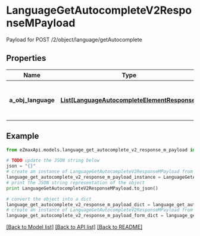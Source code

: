 # LanguageGetAutocompleteV2ResponseMPayload

Payload for POST /2/object/language/getAutocomplete

## Properties

Name | Type | Description | Notes
------------ | ------------- | ------------- | -------------
**a_obj_language** | [**List[LanguageAutocompleteElementResponse]**](LanguageAutocompleteElementResponse.md) | An array of Language autocomplete element response. | 

## Example

```python
from eZmaxApi.models.language_get_autocomplete_v2_response_m_payload import LanguageGetAutocompleteV2ResponseMPayload

# TODO update the JSON string below
json = "{}"
# create an instance of LanguageGetAutocompleteV2ResponseMPayload from a JSON string
language_get_autocomplete_v2_response_m_payload_instance = LanguageGetAutocompleteV2ResponseMPayload.from_json(json)
# print the JSON string representation of the object
print LanguageGetAutocompleteV2ResponseMPayload.to_json()

# convert the object into a dict
language_get_autocomplete_v2_response_m_payload_dict = language_get_autocomplete_v2_response_m_payload_instance.to_dict()
# create an instance of LanguageGetAutocompleteV2ResponseMPayload from a dict
language_get_autocomplete_v2_response_m_payload_form_dict = language_get_autocomplete_v2_response_m_payload.from_dict(language_get_autocomplete_v2_response_m_payload_dict)
```
[[Back to Model list]](../README.md#documentation-for-models) [[Back to API list]](../README.md#documentation-for-api-endpoints) [[Back to README]](../README.md)


